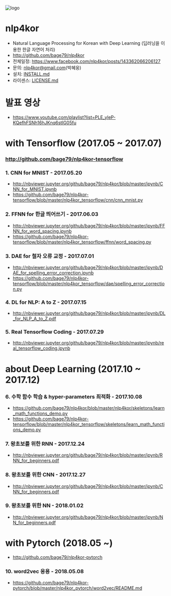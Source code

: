 ![logo](https://github.com/bage79/nlp4kor/raw/master/ipynb/img/nlp4kor.png)

# nlp4kor
- Natural Language Processing for Korean with Deep Learning (딥러닝을 이용한 한글 자연어 처리)
- http://github.com/bage79/nlp4kor
- 전체일정: https://www.facebook.com/nlp4kor/posts/143362066206127
- 문의: nlp4kor@gmail.com(박혜웅)
- 설치: [INSTALL.md](https://github.com/bage79/nlp4kor/blob/master/INSTALL.md)
- 라이센스: [LICENSE.md](https://github.com/bage79/nlp4kor/blob/master/LICENSE.md)

# 발표 영상
- https://www.youtube.com/playlist?list=PLE_yleP-KQefhFSNh16hJKnq6stIG05fu


# with Tensorflow (2017.05 ~ 2017.07)
### http://github.com/bage79/nlp4kor-tensorflow

### 1. CNN for MNIST - 2017.05.20
- http://nbviewer.jupyter.org/github/bage79/nlp4kor/blob/master/ipynb/CNN_for_MNIST.ipynb
- https://github.com/bage79/nlp4kor-tensorflow/blob/master/nlp4kor_tensorflow/cnn/cnn_mnist.py

### 2. FFNN for 한글 띄어쓰기 - 2017.06.03
- http://nbviewer.jupyter.org/github/bage79/nlp4kor/blob/master/ipynb/FFNN_for_word_spacing.ipynb
- https://github.com/bage79/nlp4kor-tensorflow/blob/master/nlp4kor_tensorflow/ffnn/word_spacing.py

### 3. DAE for 철자 오류 교정 - 2017.07.01
- http://nbviewer.jupyter.org/github/bage79/nlp4kor/blob/master/ipynb/DAE_for_spelling_error_correction.ipynb
- https://github.com/bage79/nlp4kor-tensorflow/blob/master/nlp4kor_tensorflow/dae/spelling_error_correction.py

### 4. DL for NLP: A to Z - 2017.07.15
- http://nbviewer.jupyter.org/github/bage79/nlp4kor/blob/master/ipynb/DL_for_NLP_A_to_Z.pdf

### 5. Real Tensorflow Coding - 2017.07.29
- http://nbviewer.jupyter.org/github/bage79/nlp4kor/blob/master/ipynb/real_tensorflow_coding.ipynb

# about Deep Learning (2017.10 ~ 2017.12)
### 6. 수학 함수 학습 & hyper-parameters 최적화 - 2017.10.08
- https://github.com/bage79/nlp4kor/blob/master/nlp4kor/skeletons/learn_math_functions_demo.py
- https://github.com/bage79/nlp4kor-tensorflow/blob/master/nlp4kor_tensorflow/skeletons/learn_math_functions_demo.py

### 7. 왕초보를 위한 RNN - 2017.12.24
- http://nbviewer.jupyter.org/github/bage79/nlp4kor/blob/master/ipynb/RNN_for_beginners.pdf

### 8. 왕초보를 위한 CNN - 2017.12.27
- http://nbviewer.jupyter.org/github/bage79/nlp4kor/blob/master/ipynb/CNN_for_beginners.pdf

### 9. 왕초보를 위한 NN - 2018.01.02
- http://nbviewer.jupyter.org/github/bage79/nlp4kor/blob/master/ipynb/NN_for_beginners.pdf

# with Pytorch (2018.05 ~)
- http://github.com/bage79/nlp4kor-pytorch

### 10. word2vec 응용 - 2018.05.08
- https://github.com/bage79/nlp4kor-pytorch/blob/master/nlp4kor_pytorch/word2vec/README.md
